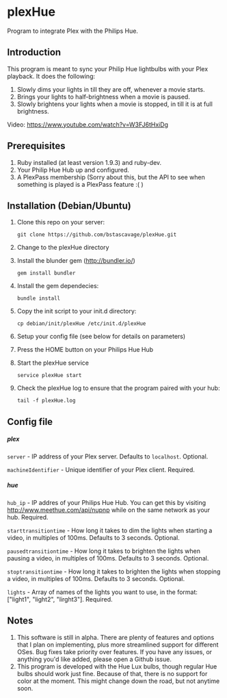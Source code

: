 plexHue
=======

Program to integrate Plex with the Philips Hue.

## Introduction
This program is meant to sync your Philip Hue lightbulbs with your Plex playback.  It does the following:

1.  Slowly dims your lights in till they are off, whenever a movie starts.
2.  Brings your lights to half-brightness when a movie is paused.
3.  Slowly brightens your lights when a movie is stopped, in till it is at full brightness.

Video: https://www.youtube.com/watch?v=W3FJ6tHxiDg  

## Prerequisites
1.  Ruby installed (at least version 1.9.3) and ruby-dev.
2.  Your Philip Hue Hub up and configured.
3.  A PlexPass membership (Sorry about this, but the API to see when something is played is a PlexPass feature :( )

## Installation (Debian/Ubuntu)
1.  Clone this repo on your server:

    `git clone https://github.com/bstascavage/plexHue.git`
2.  Change to the plexHue directory
3.  Install the blunder gem (http://bundler.io/)

    `gem install bundler`
4.  Install the gem dependecies:

    `bundle install`
5.  Copy the init script to your init.d directory:

    `cp debian/init/plexHue /etc/init.d/plexHue`
6.  Setup your config file (see below for details on parameters)
7.  Press the HOME button on your Philips Hue Hub
8.  Start the plexHue service

    `service plexHue start`
9.  Check the plexHue log to ensure that the program paired with your hub:

    `tail -f plexHue.log`
    
## Config file

##### plex
`server` - IP address of your Plex server.  Defaults to `localhost`.  Optional.

`machineIdentifier` - Unique identifier of your Plex client.  Required.

##### hue
`hub_ip` - IP addres of your Philips Hue Hub.  You can get this by visiting http://www.meethue.com/api/nupnp while on the same network as your hub.  Required.

`starttransitiontime` - How long it takes to dim the lights when starting a video, in multiples of 100ms.  Defaults to 3 seconds.  Optional.

`pausedtransitiontime` - How long it takes to brighten the lights when pausing a video, in multiples of 100ms.  Defaults to 3 seconds.  Optional.

`stoptransitiontime` - How long it takes to brighten the lights when stopping a video, in multiples of 100ms.  Defaults to 3 seconds.  Optional.

`lights` - Array of names of the lights you want to use, in the format: ["light1", "light2", "lirght3"].  Required.


## Notes
1.  This software is still in alpha.  There are plenty of features and options that I plan on implementing, plus more streamlined support for different OSes.  Bug fixes take priority over features.  If you have any issues, or anything you'd like added, please open a Github issue.
2.  This program is developed with the Hue Lux bulbs, though regular Hue bulbs should work just fine.  Because of that, there is no support for color at the moment.  This might change down the road, but not anytime soon.
